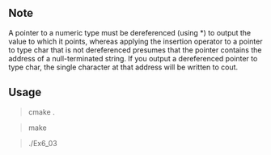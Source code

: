 Note
----

A pointer to a numeric type must be dereferenced (using *) to output the value to which it points, whereas applying the insertion operator to a pointer to type char that is not dereferenced presumes that the pointer contains the address
of a null-terminated string. If you output a dereferenced pointer to type char, the single character at that
address will be written to cout. 

Usage
-----

> cmake .

> make

> ./Ex6_03
